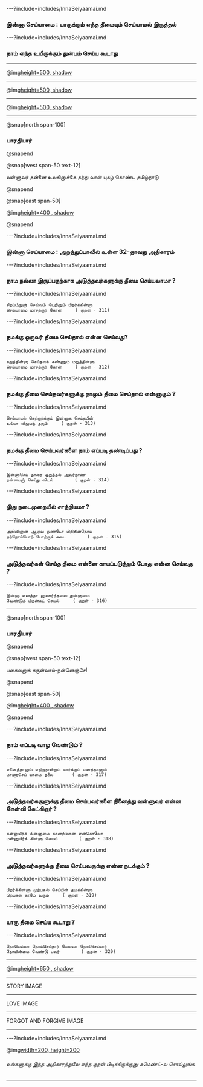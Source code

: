---?include=includes/InnaSeiyaamai.md

### இன்னா செய்யாமை : யாருக்கும் எந்த தீமையும் செய்யாமல் இருத்தல்  

---?include=includes/InnaSeiyaamai.md

### நாம் எந்த உயிருக்கும் துன்பம் செய்ய கூடாது 

---

@img[height=500, shadow](assets/img/gandhi-tolstoy1.png)

---

@img[height=500, shadow](assets/img/gandhi-tolstoy2.png)

---

@img[height=500, shadow](assets/img/gandhi-valluvar.png)

---

@snap[north span-100]
### பாரதியார்
@snapend

@snap[west span-50 text-12]

வள்ளுவர் தன்னை உலகினுக்கே தந்து வான் புகழ் கொண்ட தமிழ்நாடு 

@snapend

@snap[east span-50]

@img[height=400 , shadow](assets/img/bharathiyar1.png)

@snapend

---?include=includes/InnaSeiyaamai.md

### இன்னா செய்யாமை : அறத்துப்பாலில் உள்ள 32-தாவது அதிகாரம்

---?include=includes/InnaSeiyaamai.md

### நாம நல்லா இருப்பதற்காக அடுத்தவர்களுக்கு தீமை செய்யலாமா ?

---?include=includes/InnaSeiyaamai.md

```
சிறப்பீனுஞ் செல்வம் பெறினும் பிறர்க்கின்னா
செய்யாமை மாசற்றார் கோள்		( குறள் - 311)
```
---?include=includes/InnaSeiyaamai.md

### நமக்கு ஒருவர் தீமை செய்தால் என்ன செய்வது?

---?include=includes/InnaSeiyaamai.md

```
கறுத்தின்னா செய்தவக் கண்ணும் மறுத்தின்னா
செய்யாமை மாசற்றார் கோள்		( குறள் - 312)
```
---?include=includes/InnaSeiyaamai.md

### நமக்கு தீமை செய்தவர்களுக்கு நாமும் தீமை செய்தால் என்னாகும் ?

---?include=includes/InnaSeiyaamai.md

```
செய்யாமற் செற்றார்க்கும் இன்னாத செய்தபின்
உய்யா விழுமந் தரும்		( குறள் - 313)
```
---?include=includes/InnaSeiyaamai.md

### நமக்கு தீமை செய்பவர்களை நாம் எப்படி தண்டிப்பது ?

---?include=includes/InnaSeiyaamai.md

```
இன்னாசெய் தாரை ஒறுத்தல் அவர்நாண
நன்னயஞ் செய்து விடல்		( குறள் - 314)
```
---?include=includes/InnaSeiyaamai.md

### இது நடைமுறையில் சாத்தியமா ? 

---?include=includes/InnaSeiyaamai.md

```
அறிவினான் ஆகுவ துண்டோ பிறிதின்நோய்
தந்நோய்போற் போற்றாக் கடை		( குறள் - 315)
```
---?include=includes/InnaSeiyaamai.md

### அடுத்தவர்கள் செய்த தீமை என்னை காயப்படுத்தும் போது என்ன செய்வது ?

---?include=includes/InnaSeiyaamai.md

```
இன்னா எனத்தா னுணர்ந்தவை துன்னாமை
வேண்டும் பிறன்கட் செயல்		( குறள் - 316)
```

---

@snap[north span-100]
### பாரதியார்
@snapend

@snap[west span-50 text-12]

பகைவனுக் கருள்வாய்-நன்னெஞ்சே!

@snapend

@snap[east span-50]

@img[height=400 , shadow](assets/img/bharathiyar1.png)

@snapend

---?include=includes/InnaSeiyaamai.md

### நாம் எப்படி வாழ வேண்டும் ? 

---?include=includes/InnaSeiyaamai.md

```
எனைத்தானும் எஞ்ஞான்றும் யார்க்கும் மனத்தானாம்
மாணாசெய் யாமை தலை		( குறள் - 317)
```
---?include=includes/InnaSeiyaamai.md

### அடுத்தவர்ககுளுக்கு தீமை செய்பவர்களை நினைத்து வள்ளுவர் என்ன கேள்வி கேட்கிறார் ?

---?include=includes/InnaSeiyaamai.md

```
தன்னுயிர்க் கின்னாமை தானறிவான் என்கொலோ
மன்னுயிர்க் கின்னா செயல்		( குறள் - 318)
```
---?include=includes/InnaSeiyaamai.md

### அடுத்தவர்களுக்கு தீமை செய்பவருக்கு என்ன நடக்கும் ?

---?include=includes/InnaSeiyaamai.md

```
பிறர்க்கின்னா முற்பகல் செய்யின் தமக்கின்னா
பிற்பகல் தாமே வரும்		( குறள் - 319)
```
---?include=includes/InnaSeiyaamai.md

### யாரு தீமை செய்ய கூடாது ?

---?include=includes/InnaSeiyaamai.md

```
நோயெல்லா நோய்செய்தார் மேலவா நோய்செய்யார்
நோயின்மை வேண்டு பவர்		( குறள் - 320)
```
---

@img[height=650 , shadow](assets/img/tell-story1.png)

---

STORY IMAGE

---

LOVE IMAGE

---

FORGOT AND FORGIVE IMAGE

---

---?include=includes/InnaSeiyaamai.md

@img[width=200, height=200](assets/img/comment-button.png)


###### உங்களுக்கு இந்த அதிகாரத்துலே எந்த குறள் பிடிச்சிருக்குனு கமெண்ட்-ல சொல்லுங்க. 


--- 


